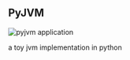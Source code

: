 ## PyJVM
![pyjvm application](https://github.com/phoenix24/pyjvm/workflows/pyjvm%20build/badge.svg)

a toy jvm implementation in python
